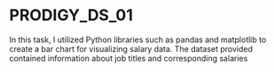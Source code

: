 # PRODIGY_DS_01
In this task, I utilized Python libraries such as pandas and matplotlib to create a bar chart for visualizing salary data. The dataset provided contained information about job titles and corresponding salaries
